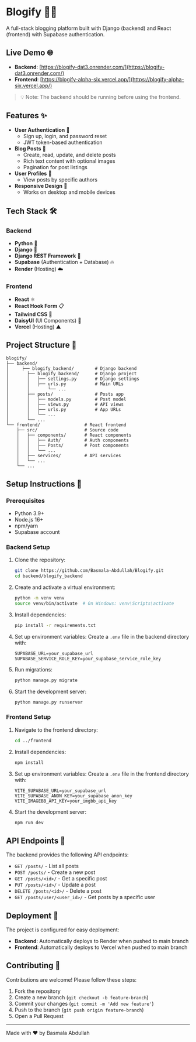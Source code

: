 # Blogify 📝✨

A full-stack blogging platform built with Django (backend) and React (frontend) with Supabase authentication.

## Live Demo 🌐
- **Backend**: [https://blogify-dat3.onrender.com/](https://blogify-dat3.onrender.com/)
- **Frontend**: [https://blogify-alpha-six.vercel.app/](https://blogify-alpha-six.vercel.app/)
> 💡 Note: The backend should be running before using the frontend.

## Features ✨

- **User Authentication** 🔐
  - Sign up, login, and password reset
  - JWT token-based authentication
- **Blog Posts** 📄
  - Create, read, update, and delete posts
  - Rich text content with optional images
  - Pagination for post listings
- **User Profiles** 👤
  - View posts by specific authors
- **Responsive Design** 📱
  - Works on desktop and mobile devices

## Tech Stack 🛠️

### Backend
- **Python** 🐍
- **Django** 🎸
- **Django REST Framework** 🔄
- **Supabase** (Authentication + Database) 🔥
- **Render** (Hosting) ☁️

### Frontend
- **React** ⚛️
- **React Hook Form** 📋
- **Tailwind CSS** 🎨
- **DaisyUI** (UI Components) 🌼
- **Vercel** (Hosting) ▲

## Project Structure 📂

```
blogify/
├── backend/
│     ├── blogify_backend/        # Django backend
│       ├── blogify_backend/      # Django project
│       │   ├── settings.py       # Django settings
│       │   ├── urls.py           # Main URLs
│       │       └── ...
│       ├── posts/                # Posts app
│       │   ├── models.py         # Post model
│       │   ├── views.py          # API views
│       │   ├── urls.py           # App URLs
│       │   └── ...
│       └── ...
└── frontend/                 # React frontend
    ├── src/                  # Source code
    │   ├── components/       # React components
    │   │   ├── Auth/         # Auth components
    │   │   ├── Posts/        # Post components
    │   │   └── ...
    │   ├── services/         # API services
    │   └── ...
    └── ...
```

## Setup Instructions 🚀

### Prerequisites
- Python 3.9+
- Node.js 16+
- npm/yarn
- Supabase account

### Backend Setup

1. Clone the repository:
   ```bash
   git clone https://github.com/Basmala-Abdullah/Blogify.git
   cd backend/blogify_backend
   ```

2. Create and activate a virtual environment:
   ```bash
   python -m venv venv
   source venv/bin/activate  # On Windows: venv\Scripts\activate
   ```

3. Install dependencies:
   ```bash
   pip install -r requirements.txt
   ```

4. Set up environment variables:
   Create a `.env` file in the backend directory with:
   ```
   SUPABASE_URL=your_supabase_url
   SUPABASE_SERVICE_ROLE_KEY=your_supabase_service_role_key
   ```

5. Run migrations:
   ```bash
   python manage.py migrate
   ```

6. Start the development server:
   ```bash
   python manage.py runserver
   ```

### Frontend Setup

1. Navigate to the frontend directory:
   ```bash
   cd ../frontend
   ```

2. Install dependencies:
   ```bash
   npm install
   ```

3. Set up environment variables:
   Create a `.env` file in the frontend directory with:
   ```
   VITE_SUPABASE_URL=your_supabase_url
   VITE_SUPABASE_ANON_KEY=your_supabase_anon_key
   VITE_IMAGEBB_API_KEY=your_imgbb_api_key
   ```

4. Start the development server:
   ```bash
   npm run dev
   ```

## API Endpoints 📡

The backend provides the following API endpoints:

- `GET /posts/` - List all posts
- `POST /posts/` - Create a new post
- `GET /posts/<id>/` - Get a specific post
- `PUT /posts/<id>/` - Update a post
- `DELETE /posts/<id>/` - Delete a post
- `GET /posts/user/<user_id>/` - Get posts by a specific user

## Deployment 🚀

The project is configured for easy deployment:

- **Backend**: Automatically deploys to Render when pushed to main branch
- **Frontend**: Automatically deploys to Vercel when pushed to main branch

## Contributing 🤝

Contributions are welcome! Please follow these steps:

1. Fork the repository
2. Create a new branch (`git checkout -b feature-branch`)
3. Commit your changes (`git commit -m 'Add new feature'`)
4. Push to the branch (`git push origin feature-branch`)
5. Open a Pull Request

---

Made with ❤️ by Basmala Abdullah
```
